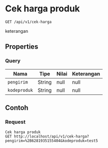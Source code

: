 # Cek harga produk
```http
GET /api/v1/cek-harga
```
keterangan
## Properties
### Query
Nama | Tipe | Nilai | Keterangan
--- | --- | --- | ---
<code>pengirim</code> | String | null | null
<code>kodeproduk</code> | String | null | null

## Contoh

### Request
```http
Cek harga produk
GET http://localhost/api/v1/cek-harga?pengirim=%2B6281935155404&kodeproduk=test5
```
